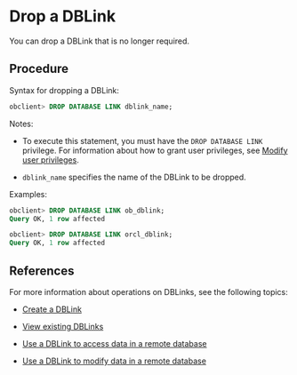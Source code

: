 # Drop a DBLink

You can drop a DBLink that is no longer required.

## Procedure

Syntax for dropping a DBLink:

```sql
obclient> DROP DATABASE LINK dblink_name;
```

Notes:

* To execute this statement, you must have the `DROP DATABASE LINK` privilege. For information about how to grant user privileges, see [Modify user privileges](../../../2.basic-database-management/4.manage-tenants/9.manage-users-and-permissions/2.oracle-mode/5.modify-user-permissions-for-oralce-tenant-of-oracle-mode.md).

* `dblink_name` specifies the name of the DBLink to be dropped.

Examples:

```sql
obclient> DROP DATABASE LINK ob_dblink;
Query OK, 1 row affected
```

```sql
obclient> DROP DATABASE LINK orcl_dblink;
Query OK, 1 row affected
```

## References

For more information about operations on DBLinks, see the following topics:

* [Create a DBLink](1.create-a-dblink-of-oracle-mode.md)

* [View existing DBLinks](2.view-a-dblink-of-oracle-mode.md)

* [Use a DBLink to access data in a remote database](3.access-a-remote-database-by-a-dblink-of-oracle-mode.md)

* [Use a DBLink to modify data in a remote database](4.update-data-in-remote-database-by-a-dblink-of-oracle-mode.md)
